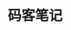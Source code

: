 ---
layout: home

title: 码客笔记
titleTemplate: 开发笔记，让开发更轻松

hero:
  name: 码客笔记
  text: 让开发更轻松
  tagline: 没啥特点仅供学习查阅
  image:
    src: /logo.png
    alt: 码客笔记
  actions:
    - theme: brand
      text: 开始
      link: /guide/
    - theme: alt
      text: 在 Gitee 上查看
      link: https://gitee.com/geeksdidi/kittyui

features:
  - icon: 💡
    title: 全栈笔记
    details: 脑洞的记录
  - icon: 📦
    title: 仅供学习使用
    details: 倾向于Vue3组件库的学习，请勿用于实际生产项目
  - icon: 🛠️
    title: 按需引入
    details: 直接支持按需引入无需配置任何插件。
---